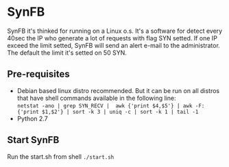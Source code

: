 # SynFB
<p>SynFB it's thinked for running on a Linux o.s. It's a software for detect every 40sec the IP who generate a lot of requests with flag SYN setted.
If one IP exceed the limit setted, SynFB will send an alert e-mail to the administrator.
The default the limit it's setted on 50 SYN.</p>
<h2>Pre-requisites</h2>
<ul>
    <li>Debian based linux distro recommended. But it can be run on all distros that have shell commands available in the following line:
        <br><code>netstat -ano | grep SYN_RECV |  awk {'print $4,$5'} | awk -F: {'print $1,$2'} | sort -k 3 | uniq -c | sort -k 1 | tail -1</code></li>
    <li>Python 2.7</li>
</ul>

<h2>Start SynFB</h2>
<p>Run the start.sh from shell <code>./start.sh</code></p>
